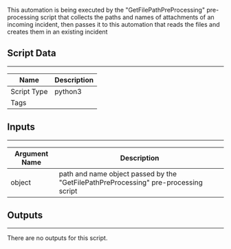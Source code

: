 This automation is being executed by the "GetFilePathPreProcessing" pre-processing script that collects the paths and names of attachments of an incoming incident, then passes it to this automation that reads the files and creates them in an existing incident

## Script Data
---

| **Name** | **Description** |
| --- | --- |
| Script Type | python3 |
| Tags |  |

## Inputs
---

| **Argument Name** | **Description** |
| --- | --- |
| object | path and name object passed by the "GetFilePathPreProcessing" pre-processing script |

## Outputs
---
There are no outputs for this script.
